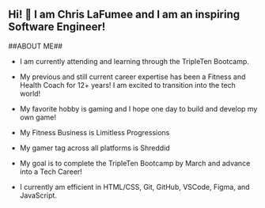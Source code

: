 ## Hi! 👋 I am Chris LaFumee and I am an inspiring Software Engineer!

##ABOUT ME## 

- I am currently attending and learning through the TripleTen Bootcamp.

- My previous and still current career expertise has been a Fitness and Health Coach for 12+ years! I am excited to transition into the tech world! 

- My favorite hobby is gaming and I hope one day to build and develop my own game!

- My Fitness Business is Limitless Progressions

- My gamer tag across all platforms is Shreddid

- My goal is to complete the TripleTen Bootcamp by March and advance into a Tech Career!

- I currently am efficient in HTML/CSS, Git, GitHub, VSCode, Figma, and JavaScript.
